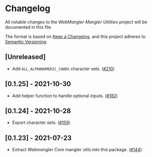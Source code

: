 # Changelog

All notable changes to the _WebMangler Mangler Utilities_ project will be
documented in this file.

The format is based on [Keep a Changelog], and this project adheres to [Semantic
Versioning].

## [Unreleased]

- Add `ALL_ALPHANUMERIC_CHARS` character sets. ([#210])

## [0.1.25] - 2021-10-30

- Add helper function to handle optional inputs. ([#182])

## [0.1.24] - 2021-10-28

- Export character sets. ([#159])

## [0.1.23] - 2021-07-23

- Extract _Webmangler Core_ mangler utils into this package. ([#144])

[#144]: https://github.com/ericcornelissen/webmangler/pull/144
[#159]: https://github.com/ericcornelissen/webmangler/pull/159
[#182]: https://github.com/ericcornelissen/webmangler/pull/182
[#210]: https://github.com/ericcornelissen/webmangler/pull/210
[keep a changelog]: https://keepachangelog.com/en/1.0.0/ "Keep a CHANGELOG"
[semantic versioning]: https://semver.org/spec/v2.0.0.html "Semantic versioning"
